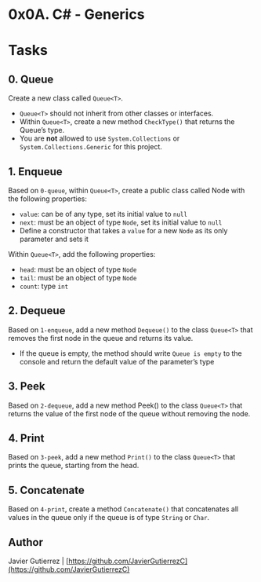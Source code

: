 # 0x0A. C# - Generics

# Tasks

## 0. Queue 
Create a new class called ```Queue<T>```.

* ```Queue<T>``` should not inherit from other classes or interfaces.
* Within ```Queue<T>```, create a new method ```CheckType()``` that returns the Queue’s type.
* You are **not** allowed to use ```System.Collections``` or ```System.Collections.Generic``` for this project.

## 1. Enqueue
Based on ```0-queue```, within ```Queue<T>```, create a public class called Node with the following properties:

* ```value```: can be of any type, set its initial value to ```null```
* ```next```: must be an object of type ```Node```, set its initial value to ```null```
* Define a constructor that takes a ```value``` for a new ```Node``` as its only parameter and sets it

Within ```Queue<T>```, add the following properties:

* ```head```: must be an object of type ```Node```
* ```tail```: must be an object of type ```Node```
* ```count```: type ```int```

## 2. Dequeue 
Based on ```1-enqueue```, add a new method ```Dequeue()``` to the class ```Queue<T>``` that removes the first node in the queue and returns its value.

* If the queue is empty, the method should write ```Queue is empty``` to the console and return the default value of the parameter’s type

## 3. Peek 
Based on ```2-dequeue```, add a new method Peek() to the class ```Queue<T>``` that returns the value of the first node of the queue without removing the node.

## 4. Print
Based on ```3-peek```, add a new method ```Print()``` to the class ```Queue<T>``` that prints the queue, starting from the head.

## 5. Concatenate 
Based on ```4-print```, create a method ```Concatenate()``` that concatenates all values in the queue only if the queue is of type ```String``` or ```Char```.


## Author

Javier Gutierrez  | [https://github.com/JavierGutierrezC](https://github.com/JavierGutierrezC)